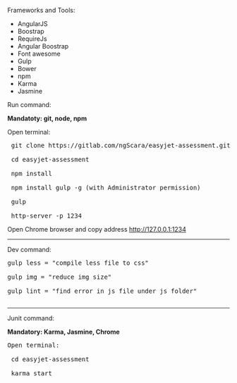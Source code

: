 Frameworks and Tools:
- AngularJS
- Boostrap
- RequireJs
- Angular Boostrap
- Font awesome
- Gulp
- Bower
- npm
- Karma
- Jasmine

Run command:

<strong>Mandatoty: git, node, npm</strong>

Open terminal:
<pre>
 git clone https://gitlab.com/ngScara/easyjet-assessment.git <br>
 cd easyjet-assessment <br>
 npm install <br>
 npm install gulp -g (with Administrator permission)<br>
 gulp <br>
 http-server -p 1234
</pre>
Open Chrome browser and copy address http://127.0.0.1:1234


----------------------------------------------------------------------------------------------------------------------

Dev command:
<pre>
gulp less = "compile less file to css" <br>
gulp img = "reduce img size" <br>
gulp lint = "find error in js file under js folder"<br>
</pre>
----------------------------------------------------------------------------------------------------------------------

Junit command:

<strong>Mandatory: Karma, Jasmine, Chrome</strong>
<pre>
Open terminal:

 cd easyjet-assessment<br>
 karma start
</pre>


